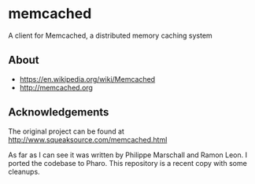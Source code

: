 # memcached
A client for Memcached, a distributed memory caching system

## About
- https://en.wikipedia.org/wiki/Memcached
- http://memcached.org

## Acknowledgements
The original project can be found at http://www.squeaksource.com/memcached.html

As far as I can see it was written by Philippe Marschall and Ramon Leon. I ported the codebase to Pharo. This repository is a recent copy with some cleanups.
